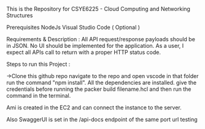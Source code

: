 This is the Repository for CSYE6225 - Cloud Computing and Networking Structures

Prerequisites NodeJs Visual Studio Code ( Optional )

Requirements & Description : All API request/response payloads should be in JSON. No UI should be implemented for the application. As a user, I expect all APIs call to return with a proper HTTP status code.

Steps to run this Project :

->Clone this github repo
navigate to the repo and open vscode in that folder
run the command "npm install". All the dependencies are installed.
give the credentials before running the packer build filename.hcl and then run the command in the terminal.

Ami is created in the EC2 and can connect the instance to the server.

Also SwaggerUI is set in the /api-docs endpoint of the same port url
testing
